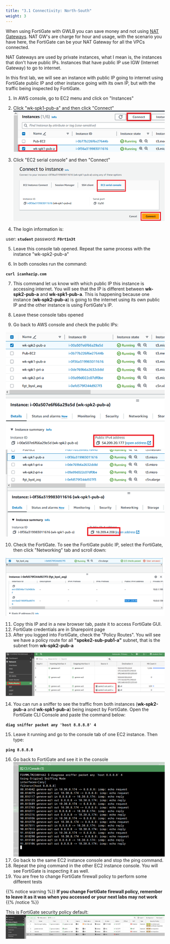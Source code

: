 ```yaml
---
title: "3.1 Connectivity: North-South"
weight: 3
---
```


When using FortiGate with GWLB you can save money and not using [NAT Gateways](https://docs.aws.amazon.com/vpc/latest/userguide/vpc-nat-gateway.html). NAT GW's are charge for hour and usage, with the scenario you have here, the FortiGate can be your NAT Gateway for all the VPCs connected.

NAT Gateways are used by private instances, what I mean is, the instances that don't have public IPs. Instances that have public IP use IGW (Internet Gateway) to go to internet.

In this first lab, we will see an instance with public IP going to internet using FortiGate public IP and other instance going with its own IP, but with the traffic being inspected by FortiGate.

1. In AWS console, go to EC2 menu and click on "Instances"
2. Click "wk-spk1-pub-a" and then click "Connect"
![4 image1](4_image1.png)

3. Click "EC2 serial console" and then "Connect"
![4 image2](4_image2.png)

4. The login information is:

user: **`student`**
password: **`F0rt1n3t`**

5. Leave this console tab opened. Repeat the same process with the instance "wk-spk2-pub-a"

6. In both consoles run the command:

**`curl icanhazip.com`**

7. This command let us know with which public IP this instance is accessing internet. You will see that the IP is different between **wk-spk2-pub-a** and **wk-spk1-pub-a**. This is happening because one instance (**wk-spk2-pub-a**) is going to the internet using its own public IP and the other instance is using FortiGate's IP.

8. Leave these console tabs opened
9. Go back to AWS console and check the public IPs:

![4 image3](4_image3.png)
![4 image4](4_image4.png)

10. Check the FortiGate. To see the FortiGate public IP, select the FortiGate, then click "Networking" tab and scroll down:

![4 image5](4_image5.png)

11. Copy this IP and in a new browser tab, paste it to access FortiGate GUI. 
12. FortiGate credentials are in Sharepoint page
13. After you logged into FortiGate, check the "Policy Routes". You will see we have a policy route for all **"spoke2-sub-pub1-a"** subnet, that is the subnet from **wk-spk2-pub-a**

![4 image6](4_image6.png)

14. You can run a sniffer to see the traffic from both instances (**wk-spk2-pub-a** and **wk-spk1-pub-a**) being inspect by FortiGate. Open the FortiGate CLI Console and paste the command below:

**`diag sniffer packet any 'host 8.8.8.8' 4`**


15. Leave it running and go to the console tab of one EC2 instance. Then type:

**`ping 8.8.8.8`**


16. Go back to FortiGate and see it in the console
![4 image7](4_image7.png)
17. Go back to the same EC2 instance console and stop the ping command.
18. Repeat the ping command in the other EC2 instance console. You will see FortiGate is inspecting it as well.
19. You are free to change FortiGate firewall policy to perform some different tests

{{% notice warning %}}
**If you change FortiGate firewall policy, remember to leave it as it was when you accessed or your next labs may not work**
{{% /notice %}}

This is FortiGate security policy default:
![4 image8](4_image8.png)

